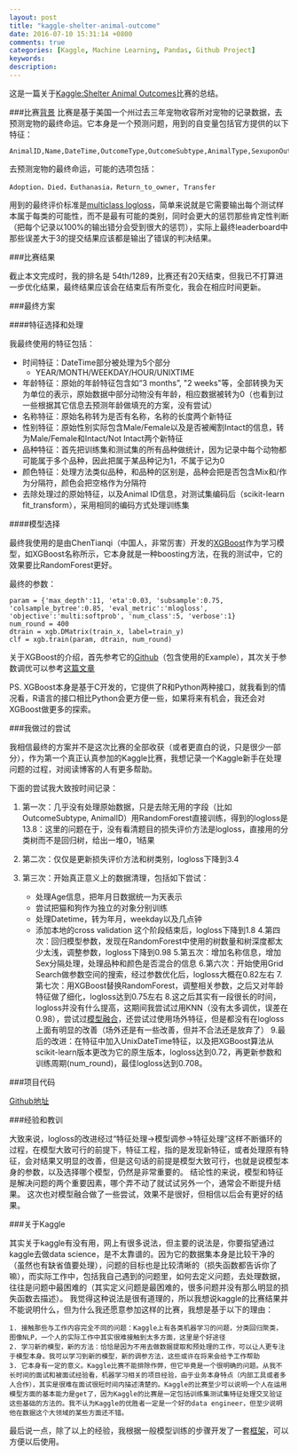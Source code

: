 ```yaml
---
layout: post
title: "kaggle-shelter-animal-outcome"
date: 2016-07-10 15:31:14 +0800
comments: true
categories: [Kaggle, Machine Learning, Pandas, Github Project] 
keywords: 
description: 
---
```


这是一篇关于[Kaggle:Shelter Animal Outcomes](https://www.kaggle.com/c/shelter-animal-outcomes)比赛的总结。

###比赛[背景](https://www.kaggle.com/c/shelter-animal-outcomes)
比赛是基于美国一个州过去三年宠物收容所对宠物的记录数据，去预测宠物的最终命运。它本身是一个预测问题，用到的自变量包括官方提供的以下特征：

	AnimalID,Name,DateTime,OutcomeType,OutcomeSubtype,AnimalType,SexuponOutcome,AgeuponOutcome,Breed,Color

去预测宠物的最终命运，可能的选项包括：

	Adoption，Died，Euthanasia，Return_to_owner, Transfer

用到的最终评价标准是[multiclass logloss](https://www.kaggle.com/c/shelter-animal-outcomes/details/evaluation)，简单来说就是它需要输出每个测试样本属于每类的可能性，而不是最有可能的类别，同时会更大的惩罚那些肯定性判断 （把每个记录以100%的输出错分会受到很大的惩罚），实际上最终leaderboard中那些误差大于3的提交结果应该都是输出了错误的判决结果。

###比赛结果

截止本文完成时，我的排名是 54th/1289，比赛还有20天结束，但我已不打算进一步优化结果，最终结果应该会在结束后有所变化，我会在相应时间更新。

###最终方案

####特征选择和处理

我最终使用的特征包括：

* 时间特征：DateTime部分被处理为5个部分
	*  YEAR/MONTH/WEEKDAY/HOUR/UNIXTIME
* 年龄特征：原始的年龄特征包含如“3 months”, "2 weeks"等，全部转换为天为单位的表示，原始数据中部分动物没有年龄，相应数据被转为0（也看到过一些根据其它信息去预测年龄做填充的方案，没有尝试）
* 名称特征：原始名称转为是否有名称，名称的长度两个新特征
* 性别特征：原始性别实际包含Male/Female以及是否被阉割Intact的信息，转为Male/Female和Intact/Not Intact两个新特征
* 品种特征：首先把训练集和测试集的所有品种做统计，因为记录中每个动物都可能属于多个品种，因此把属于某品种记为1，不属于记为0
* 颜色特征：处理方法类似品种，和品种的区别是，品种会把是否包含Mix和/作为分隔符，颜色会把空格作为分隔符
* 去除处理过的原始特征，以及Animal ID信息，对测试集编码后（scikit-learn fit_transform），采用相同的编码方式处理训练集

####模型选择

最终我使用的是由ChenTianqi（中国人，非常厉害）开发的[XGBoost](https://github.com/dmlc/xgboost)作为学习模型，如XGBoost名称所示，它本身就是一种boosting方法，在我的测试中，它的效果要比RandomForest更好。

最终的参数：

	param = {'max_depth':11, 'eta':0.03, 'subsample':0.75, 'colsample_bytree':0.85, 'eval_metric':'mlogloss', 'objective':'multi:softprob', 'num_class':5, 'verbose':1}
    num_round = 400
	dtrain = xgb.DMatrix(train_x, label=train_y)
    clf = xgb.train(param, dtrain, num_round)

关于XGBoost的介绍，首先参考它的[Github](https://github.com/dmlc/xgboost/tree/master/python-package)（包含使用的Example），其次关于参数调优可以参考[这篇文章](http://www.analyticsvidhya.com/blog/2016/03/complete-guide-parameter-tuning-xgboost-with-codes-python/)

PS. XGBoost本身是基于C开发的，它提供了R和Python两种接口，就我看到的情况看，R语言的接口相比Python会更方便一些，如果将来有机会，我还会对XGBoost做更多的探索。

###我做过的尝试

我相信最终的方案并不是这次比赛的全部收获（或者更直白的说，只是很少一部分），作为第一个真正认真参加的Kaggle比赛，我想记录一个Kaggle新手在处理问题的过程，对阅读博客的人有更多帮助。

下面的尝试我大致按时间记录：
1. 第一次：几乎没有处理原始数据，只是去除无用的字段（比如OutcomeSubtype, AnimalID）用RandomForest直接训练，得到的logloss是13.8：这里的问题在于，没有看清题目的损失评价方法是logloss，直接用的分类树而不是回归树，给出一堆0，1结果
2. 第二次：仅仅是更新损失评价方法和树类别，logloss下降到3.4
3. 第三次：开始真正意义上的数据清理，包括如下尝试：

	* 处理Age信息，把年月日数据统一为天表示
	* 尝试把猫和狗作为独立的对象分别训练
	* 处理Datetime，转为年月，weekday以及几点钟
	* 添加本地的cross validation
	这个阶段结束后，logloss下降到1.8
4.第四次：回归模型参数，发现在RandomForest中使用的树数量和树深度都太少太浅，调整参数，logloss下降到0.98
5.第五次：增加名称信息，增加Sex分隔处理，处理品种和颜色是否混合的信息
6.第六次：开始使用Grid Search做参数空间的搜索，经过参数优化后，logloss大概在0.82左右
7.第七次：用XGBoost替换RandomForest，调整相关参数，之后又对年龄特征做了细化，logloss达到0.75左右
8.这之后其实有一段很长的时间，logloss并没有什么提高，这期间我尝试过用KNN（没有太多调优，误差在0.98），尝试过[模型融合](http://linpingta.cn/blog/2016/06/25/model-stacking/#disqus_thread)，还尝试过使用场外特征，但是都没有在logloss上面有明显的改善（场外还是有一些改善，但并不合法还是放弃了）
9.最后的改进：在特征中加入UnixDateTime特征，以及把XGBoost算法从scikit-learn版本更改为它的原生版本，logloss达到0.72，再更新参数和训练周期(num_round)，最佳logloss达到0.708。

###项目代码

[Github地址](https://github.com/linpingta/shelter-animal-outcome)

###经验和教训

大致来说，logloss的改进经过“特征处理->模型调参->特征处理”这样不断循环的过程，在模型大致可行的前提下，特征工程，指的是发现新特征，或者处理原有特征，会对结果又明显的改善，但是这句话的前提是模型大致可行，也就是说模型本身的参数，以及选择哪个模型，仍然是非常重要的。
结论性的来说，模型和特征是解决问题的两个重要因素，哪个弄不动了就试试另外一个，通常会不断提升结果。
这次也对模型融合做了一些尝试，效果不是很好，但相信以后会有更好的结果。

###关于Kaggle

其实关于kaggle有没有用，网上有很多说法，但主要的说法是，你要指望通过kaggle去做data science，是不太靠谱的。因为它的数据集本身是比较干净的（虽然也有缺省值要处理），问题的目标也是比较清晰的（损失函数都告诉你了嘛），而实际工作中，包括我自己遇到的问题里，如何去定义问题，去处理数据，往往是问题中最困难的（其实定义问题是最困难的，很多问题并没有那么明显的损失函数去描述）。
我觉得这种说法是很有道理的，所以我想说kaggle的比赛结果并不能说明什么，但为什么我还愿意参加这样的比赛，我想是基于以下的理由：

	1. 接触那些与工作内容完全不同的问题：Kaggle上有各类机器学习的问题，分类回归聚类，图像NLP，一个人的实际工作中其实很难接触到太多方面，这里是个好途径
    2. 学习新的模型，新的方法：恰恰是因为不用去做数据提取和预处理的工作，可以让人更专注于模型本身。我可以学习到新的模型，新的调参方法，这些或许在将来会给予工作帮助
    3. 它本身有一定的意义。Kaggle比赛不能排除作弊，但它毕竟是一个很明确的问题。从我不长时间的面试和被面试经验看，机器学习相关的项目经验，由于业务本身特点（内部工具或者多人合作），其实是很难在面试很短时间内描述清楚的。Kaggle的比赛至少可以说明一个人在运用模型方面的基本能力是get了，因为Kaggle的比赛是一定包括训练集测试集特征处理交叉验证这些基础的方法的。我不认为Kaggle的优胜者一定是一个好的data engineer，但至少说明他在数据这个大领域的某些方面还不错。

最后说一点，除了以上的经验，我根据一般模型训练的步骤开发了一套[框架](https://github.com/linpingta/tools/tree/master/model_trainer)，可以方便以后使用。